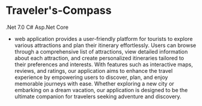 # Traveler's-Compass

.Net 7.0 C# Asp.Net Core 
- web application provides a user-friendly platform for tourists to explore various attractions and plan their itinerary effortlessly. Users can browse through a comprehensive list of attractions, view detailed information about each attraction, and create personalized itineraries tailored to their preferences and interests. With features such as interactive maps, reviews, and ratings, our application aims to enhance the travel experience by empowering users to discover, plan, and enjoy memorable journeys with ease. Whether exploring a new city or embarking on a dream vacation, our application is designed to be the ultimate companion for travelers seeking adventure and discovery.
